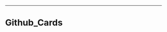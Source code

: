 ----------------------------------------------------------------------------------------
# Github_Cards
